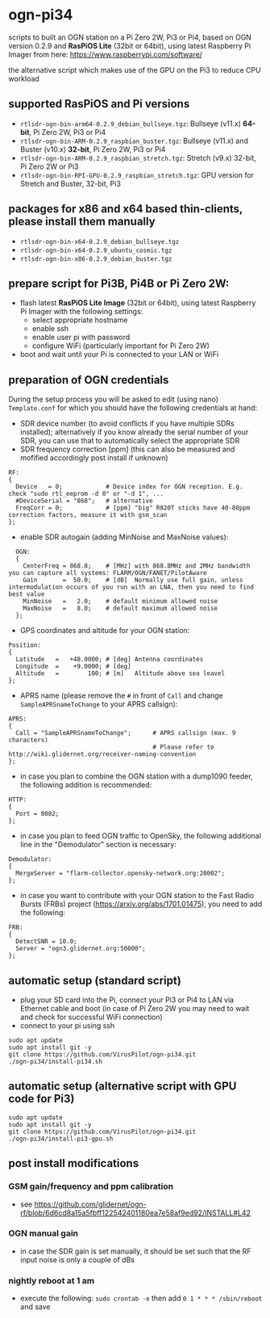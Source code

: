 # ogn-pi34
scripts to built an OGN station on a Pi Zero 2W, Pi3 or Pi4, based on OGN version 0.2.9 and **RasPiOS Lite** (32bit or 64bit), using latest Raspberry Pi Imager from here: https://www.raspberrypi.com/software/

the alternative script which makes use of the GPU on the Pi3 to reduce CPU workload

## supported RasPiOS and Pi versions
- `rtlsdr-ogn-bin-arm64-0.2.9_debian_bullseye.tgz`: Bullseye (v11.x) **64-bit**, Pi Zero 2W, Pi3 or Pi4
- `rtlsdr-ogn-bin-ARM-0.2.9_raspbian_buster.tgz`: Bullseye (v11.x) and Buster (v10.x) **32-bit**, Pi Zero 2W, Pi3 or Pi4
- `rtlsdr-ogn-bin-ARM-0.2.9_raspbian_stretch.tgz`: Stretch (v9.x) 32-bit, Pi Zero 2W or Pi3
- `rtlsdr-ogn-bin-RPI-GPU-0.2.9_raspbian_stretch.tgz`: GPU version for Stretch and Buster, 32-bit, Pi3

## packages for x86 and x64 based thin-clients, please install them manually
- `rtlsdr-ogn-bin-x64-0.2.9_debian_bullseye.tgz`
- `rtlsdr-ogn-bin-x64-0.2.9_ubuntu_cosmic.tgz`
- `rtlsdr-ogn-bin-x86-0.2.9_debian_buster.tgz`

## prepare script for Pi3B, Pi4B or Pi Zero 2W:
- flash latest **RasPiOS Lite Image** (32bit or 64bit), using latest Raspberry Pi Imager with the following settings:
  - select appropriate hostname
  - enable ssh
  - enable user pi with password
  - configure WiFi (particularly important for Pi Zero 2W)
- boot and wait until your Pi is connected to your LAN or WiFi

## preparation of OGN credentials
During the setup process you will be asked to edit (using nano) `Template.conf` for which you should have the following credentials at hand:
- SDR device number (to avoid conflicts if you have multiple SDRs installed); alternatively if you know already the serial number of your SDR, you can use that to automatically select the appropriate SDR
- SDR frequency correction [ppm] (this can also be measured and mofified accordingly post install if unknown)
```
RF:
{
  Device   = 0;            # Device index for OGN reception. E.g. check "sudo rtl_eeprom -d 0" or "-d 1", ...
  #DeviceSerial = "868";   # alternative
  FreqCorr = 0;            # [ppm] "big" R820T sticks have 40-80ppm correction factors, measure it with gsm_scan
};
```
- enable SDR autogain (adding MinNoise and MaxNoise values):
```
  OGN:
  {
    CenterFreq = 868.8;    # [MHz] with 868.8MHz and 2MHz bandwidth you can capture all systems: FLARM/OGN/FANET/PilotAware
    Gain       =  50.0;    # [dB]  Normally use full gain, unless intermodulation occurs of you run with an LNA, then you need to find best value
    MinNoise   =   2.0;    # default minimum allowed noise
    MaxNoise   =   8.0;    # default maximum allowed noise
  };
```
- GPS coordinates and altitude for your OGN station:
```
Position:
{ 
  Latitude   =   +48.0000; # [deg] Antenna coordinates
  Longitude  =    +9.0000; # [deg]
  Altitude   =        100; # [m]   Altitude above sea leavel
};
```
- APRS name (please remove the `#` in front of `Call` and change `SampleAPRSnameToChange` to your APRS callsign):
```
APRS:
{
  Call = "SampleAPRSnameToChange";      # APRS callsign (max. 9 characters)
                                        # Please refer to http://wiki.glidernet.org/receiver-naming-convention
};
```
- in case you plan to combine the OGN station with a dump1090 feeder, the following addition is recommended:
```
HTTP:
{
  Port = 8082;
};
```
- in case you plan to feed OGN traffic to OpenSky, the following additional line in the "Demodulator" section is necessary:
```
Demodulator:
{ 
  MergeServer = "flarm-collector.opensky-network.org:20002";
};
```
- in case you want to contribute with your OGN station to the Fast Radio Bursts (FRBs) project (https://arxiv.org/abs/1701.01475), you need to add the following:
```
FRB:
{
  DetectSNR = 10.0;
  Server = "ogn3.glidernet.org:50000";
};
```

## automatic setup (standard script)
- plug your SD card into the Pi, connect your Pi3 or Pi4 to LAN via Ethernet cable and boot (in case of Pi Zero 2W you may need to wait and check for successful WiFi connection)
- connect to your pi using ssh
```
sudo apt update
sudo apt install git -y
git clone https://github.com/VirusPilot/ogn-pi34.git
./ogn-pi34/install-pi34.sh
```

## automatic setup (alternative script with GPU code for Pi3)
```
sudo apt update
sudo apt install git -y
git clone https://github.com/VirusPilot/ogn-pi34.git
./ogn-pi34/install-pi3-gpu.sh
```

## post install modifications
### GSM gain/frequency and ppm calibration
- see https://github.com/glidernet/ogn-rf/blob/6d6cd8a15a5fbff122542401180ea7e58af9ed92/INSTALL#L42
### OGN manual gain
- in case the SDR gain is set manually, it should be set such that the RF input noise is only a couple of dBs
### nightly reboot at 1 am
- execute the following: `sudo crontab -e` then add `0 1 * * * /sbin/reboot` and save 

